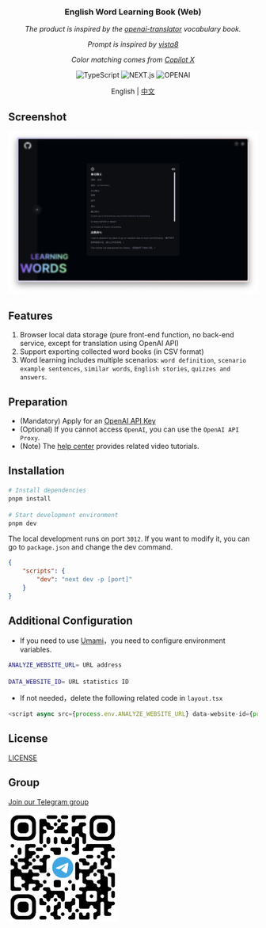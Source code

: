 <h3 align="center">English Word Learning Book (Web)</h3>
<p align="center">
<em>The product is inspired by the <a href="https://github.com/openai-translator/openai-translator">openai-translator</a> vocabulary book.</em></p>
<p align="center"><em>Prompt is inspired by <a href="https://twitter.com/vista8">vista8</a></em></p>
<p align="center"><em>Color matching comes from <a href="https://github.com/features/preview/copilot-x">Copilot X</a></em></p>

<p align="center">
 <img alt="TypeScript" src="https://img.shields.io/badge/-TypeScript-blue?style=flat-square&logo=typescript&logoColor=white">
 <img alt="NEXT.js" src="https://img.shields.io/badge/-NEXT.js-black?style=flat-square&logo=Vercel&logoColor=white" />
 <img alt="OPENAI" src="https://img.shields.io/badge/-OPENAI-orange?style=flat-square&logo=OPENAI&logoColor=white" />

</p>

<p align="center"> 
English | <a href="README_CN.md">中文</a>
</p>

## Screenshot

<img alt="preview" src="./public/preview.jpeg" width="768">

## Features

1. Browser local data storage (pure front-end function, no back-end service, except for translation using OpenAI API)
2. Support exporting collected word books (in CSV format)
3. Word learning includes multiple scenarios: `word definition`, `scenario example sentences`, `similar words`, `English stories`, `quizzes and answers`.

## Preparation

-   (Mandatory) Apply for an [OpenAI API Key](https://platform.openai.com/account/api-keys)
-   (Optional) If you cannot access `OpenAI`, you can use the `OpenAI API Proxy`.
-   (Note) The [help center](https://imcai.notion.site/Learning-Words-211888d2bd1b4c2d9ae964e486691e33?pvs=4) provides related video tutorials.

## Installation

```bash
# Install dependencies
pnpm install

# Start development environment
pnpm dev
```

The local development runs on port `3012`. If you want to modify it, you can go to `package.json` and change the dev command.

```json
{
    "scripts": {
        "dev": "next dev -p [port]"
    }
}
```

## Additional Configuration

-   If you need to use [Umami](https://github.com/umami-software/umami)，you need to configure environment variables.

```bash
ANALYZE_WEBSITE_URL= URL address

DATA_WEBSITE_ID= URL statistics ID
```

-   If not needed，delete the following related code in `layout.tsx`

```typescript jsx
<script async src={process.env.ANALYZE_WEBSITE_URL} data-website-id={process.env.DATA_WEBSITE_ID}></script>
```

## License

[LICENSE](./LICENSE)

## Group

<a target="_blank" href="https://t.me/+6Rm32SFK9VdiMjM1">Join our Telegram group</a>

<p></p>
<img src="./public/QR_CODE.png" width="220" height="220" alt="Telegram 群组" />

